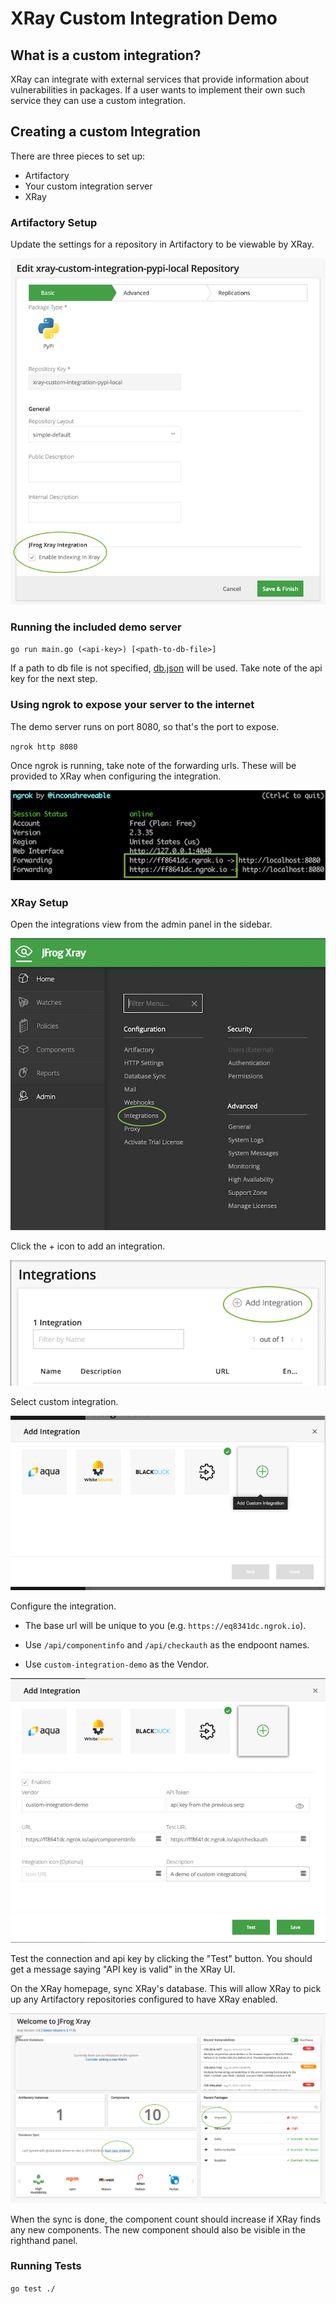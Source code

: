 XRay Custom Integration Demo
=====

## What is a custom integration?

XRay can integrate with external services that provide information about vulnerabilities in packages. If a user wants to implement their own such service they can use a custom integration.



## Creating a custom Integration

There are three pieces to set up:

- Artifactory
- Your custom integration server
- XRay

### Artifactory Setup

Update the settings for a repository in Artifactory to be viewable by XRay.

![rt-xray-integration-checkbox.png](./images/rt-xray-integration-checkbox.png)

### Running the included demo server

`go run main.go (<api-key>) [<path-to-db-file>]`

If a path to db file is not specified, [db.json](./db.json) will be used. Take note of the api key for the next step.

### Using ngrok to expose your server to the internet

The demo server runs on port 8080, so that's the port to expose.

`ngrok http 8080`

Once ngrok is running, take note of the forwarding urls. These will be provided to XRay when configuring the integration.

![ngrok](./images/ngrok-output.png)

### XRay Setup

Open the integrations view from the admin panel in the sidebar.

![xray-integrations-menu-item](./images/xray-integrations-menu-item.png)

Click the + icon to add an integration.

![./images/add-integration-button](./images/add-integration-button.png)

Select custom integration.

![integration-type](./images/integration-type.png)

Configure the integration.

- The base url will be unique to you (e.g. `https://eq8341dc.ngrok.io`).

- Use `/api/componentinfo` and `/api/checkauth` as the endpoont names.

-  Use `custom-integration-demo` as the Vendor.

  ![integration-config](./images/integration-config.png)

Test the connection and api key by clicking the "Test" button. You should get a message saying "API key is valid" in the XRay UI.



On the XRay homepage, sync XRay's database. This will allow XRay to pick up any Artifactory repositories configured to have XRay enabled.

![sync-db](./images/sync-db.png)

When the sync is done, the component count should increase if XRay finds any new components. The new component should also be visible in the righthand panel.

### Running Tests

`go test ./`